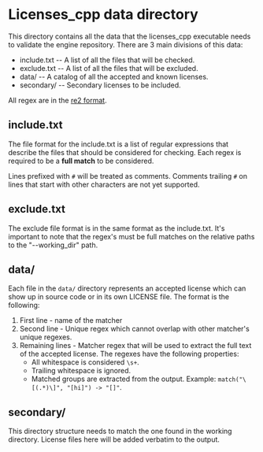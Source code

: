 # Licenses_cpp data directory

This directory contains all the data that the licenses_cpp executable needs to
validate the engine repository. There are 3 main divisions of this data:

- include.txt -- A list of all the files that will be checked.
- exclude.txt -- A list of all the files that will be excluded.
- data/ -- A catalog of all the accepted and known licenses.
- secondary/ -- Secondary licenses to be included.

All regex are in the [re2 format](https://github.com/google/re2/wiki/syntax).

## include.txt

The file format for the include.txt is a list of regular expressions that
describe the files that should be considered for checking. Each regex is
required to be a **full match** to be considered.

Lines prefixed with `#` will be treated as comments. Comments trailing `#` on
lines that start with other characters are not yet supported.

## exclude.txt

The exclude file format is in the same format as the include.txt. It's important
to note that the regex's must be full matches on the relative paths to the
"--working_dir" path.

## data/

Each file in the `data/` directory represents an accepted license which can show
up in source code or in its own LICENSE file. The format is the following:

1. First line - name of the matcher
1. Second line - Unique regex which cannot overlap with other matcher's unique
   regexes.
1. Remaining lines - Matcher regex that will be used to extract the full text of
   the accepted license. The regexes have the following properties:
   - All whitespace is considered `\s+`.
   - Trailing whitespace is ignored.
   - Matched groups are extracted from the output. Example:
     `match("\[(.*)\]", "[hi]") -> "[]"`.

## secondary/

This directory structure needs to match the one found in the working directory.
License files here will be added verbatim to the output.
